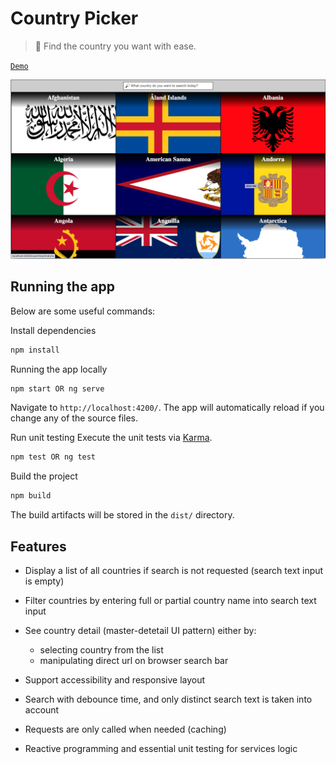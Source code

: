 # Country Picker
>  🔎 Find the country you want with ease.

[`Demo`](https://vinhnghi223.github.io/country-picker/)

<img src="docs/screenshot.png" />

## Running the app

Below are some useful commands:

Install dependencies
```bash
npm install
```

Running the app locally
```bash
npm start OR ng serve
```
Navigate to `http://localhost:4200/`. The app will automatically reload if you change any of the source files.

Run unit testing
Execute the unit tests via [Karma](https://karma-runner.github.io).
```bash
npm test OR ng test
```

Build the project
```bash
npm build
```
The build artifacts will be stored in the `dist/` directory.

## Features
* Display a list of all countries if search is not requested (search text input is empty)

* Filter countries by entering full or partial country name into search text input

* See country detail (master-detetail UI pattern) either by:
  - selecting country from the list 
  - manipulating direct url on browser search bar

* Support accessibility and responsive layout

* Search with debounce time, and only distinct search text is taken into account

* Requests are only called when needed (caching)

* Reactive programming and essential unit testing for services logic
